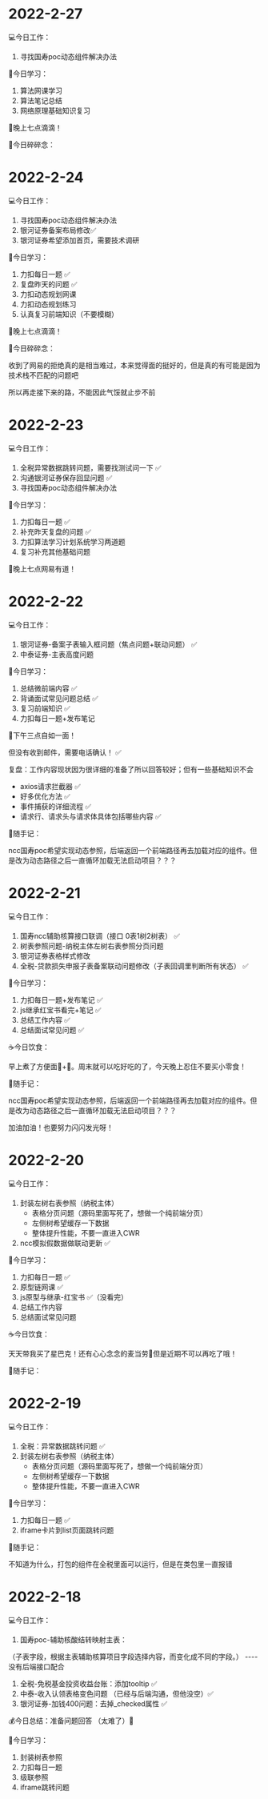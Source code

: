 # 2022-2-27

💻今日工作：

1. 寻找国寿poc动态组件解决办法

💪今日学习：

1. 算法网课学习
2. 算法笔记总结
3. 网络原理基础知识复习

🔔晚上七点滴滴！

💃今日碎碎念：

# 2022-2-24

💻今日工作：

1. 寻找国寿poc动态组件解决办法
2. 银河证券备案布局修改✅
3. 银河证券希望添加首页，需要技术调研

💪今日学习：

1. 力扣每日一题 ✅
2. 复盘昨天的问题 ✅
3. 力扣动态规划网课
4. 力扣动态规划练习
5. 认真复习前端知识（不要模糊）

🔔晚上七点滴滴！

💃今日碎碎念：

收到了网易的拒绝真的是相当难过，本来觉得面的挺好的，但是真的有可能是因为技术栈不匹配的问题吧

所以再走接下来的路，不能因此气馁就止步不前

# 2022-2-23

💻今日工作：

1. 全税异常数据跳转问题，需要找测试问一下 ✅
2. 沟通银河证券保存回显问题 ✅
3. 寻找国寿poc动态组件解决办法

💪今日学习：

1. 力扣每日一题 ✅
2. 补充昨天复盘的问题 ✅
3. 力扣算法学习计划系统学习两道题
4. 复习补充其他基础问题

🔔晚上七点网易有道！

# 2022-2-22

💻今日工作：

1. 银河证券-备案子表输入框问题（焦点问题+联动问题） ✅
2. 中泰证券-主表高度问题

💪今日学习：

1. 总结微前端内容 ✅
2. 背诵面试常见问题总结 ✅
3. 复习前端知识 ✅
4. 力扣每日一题+发布笔记

🔔下午三点自如一面！

但没有收到邮件，需要电话确认！ ✅

复盘：工作内容现状因为很详细的准备了所以回答较好；但有一些基础知识不会

- axios请求拦截器 ✅
- 好多优化方法 ✅
- 事件捕获的详细流程 ✅
- 请求行、请求头与请求体具体包括哪些内容 ✅

💃随手记：

ncc国寿poc希望实现动态参照，后端返回一个前端路径再去加载对应的组件。但是改为动态路径之后一直循环加载无法启动项目？？？

# 2022-2-21

💻今日工作：

1. 国寿ncc辅助核算接口联调（接口 0表1树2树表） ✅
2. 树表参照问题-纳税主体左树右表参照分页问题
3. 银河证券表格样式修改
4. 全税-贷款损失申报子表备案联动问题修改（子表回调里判断所有状态） ✅

💪今日学习：

1. 力扣每日一题+发布笔记   ✅
2. js继承红宝书看完+笔记  ✅
3. 总结工作内容  ✅
4. 总结面试常见问题  ✅

☕️今日饮食：

早上煮了方便面🍜+🌽。周末就可以吃好吃的了，今天晚上忍住不要买小零食！

💃随手记：

ncc国寿poc希望实现动态参照，后端返回一个前端路径再去加载对应的组件。但是改为动态路径之后一直循环加载无法启动项目？？？

加油加油！也要努力闪闪发光呀！

# 2022-2-20

💻今日工作：

1. 封装左树右表参照（纳税主体）
   - 表格分页问题（源码里面写死了，想做一个纯前端分页）
   - 左侧树希望缓存一下数据
   - 整体提升性能，不要一直进入CWR
2. ncc模拟假数据做联动更新 ✅

💪今日学习：

1. 力扣每日一题  ✅
2. 原型链网课  ✅
3. js原型与继承-红宝书 ✅（没看完）
4. 总结工作内容
5. 总结面试常见问题

☕️今日饮食：

天天带我买了星巴克！还有心心念念的麦当劳🍔但是近期不可以再吃了哦！

💃随手记：

# 2022-2-19

💻今日工作：

1. 全税：异常数据跳转问题 ✅
2. 封装左树右表参照（纳税主体）
   - 表格分页问题（源码里面写死了，想做一个纯前端分页）
   - 左侧树希望缓存一下数据
   - 整体提升性能，不要一直进入CWR

💪今日学习：

1. 力扣每日一题 ✅
2. iframe卡片到list页面跳转问题

💃随手记：

不知道为什么，打包的组件在全税里面可以运行，但是在类包里一直报错

# 2022-2-18

💻今日工作：

1. 国寿poc-辅助核酸结转映射主表：

（子表字段，根据主表辅助核算项目字段选择内容，而变化成不同的字段。） ---- 没有后端接口配合

1. 全税-免税基金投资收益台账：添加tooltip ✅
2. 中泰-收入认领表格变色问题  （已经与后端沟通，但他没空）✅
3. 银河证券-加钱400问题：去掉_checked属性 ✅

💰今日总结：准备问题回答 （太难了）🌝

💪今日学习：

1. 封装树表参照
2. 力扣每日一题
3. 级联参照
4. iframe跳转问题